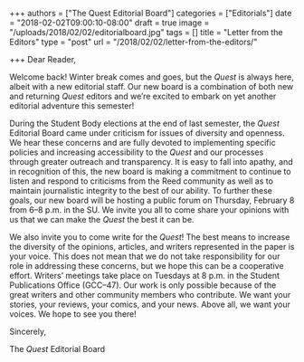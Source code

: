 +++
authors = ["The Quest Editorial Board"]
categories = ["Editorials"]
date = "2018-02-02T09:00:10-08:00"
draft = true
image = "/uploads/2018/02/02/editorialboard.jpg"
tags = []
title = "Letter from the Editors"
type = "post"
url = "/2018/02/02/letter-from-the-editors/"

+++
Dear Reader,

Welcome back! Winter break comes and goes, but the _Quest_ is always here, albeit with a new editorial staff. Our new board is a combination of both new and returning _Quest_ editors and we’re excited to embark on yet another editorial adventure this semester! 

During the Student Body elections at the end of last semester, the _Quest_ Editorial Board came under criticism for issues of diversity and openness. We hear these concerns and are fully devoted to implementing specific policies and increasing accessibility to the _Quest_ and our processes through greater outreach and transparency. It is easy to fall into apathy, and in recognition of this, the new board is making a commitment to continue to listen and respond to criticisms from the Reed community as well as to maintain journalistic integrity to the best of our ability. To further these goals, our new board will be hosting a public forum on Thursday, February 8 from 6–8 p.m. in the SU. We invite you all to come share your opinions with us that we can make the _Quest_ the best it can be.

We also invite you to come write for the _Quest_! The best means to increase the diversity of the opinions, articles, and writers represented in the paper is your voice. This does not mean that we do not take responsibility for our role in addressing these concerns, but we hope this can be a cooperative effort. Writers’ meetings take place on Tuesdays at 8 p.m. in the Student Publications Office (GCC–47). Our work is only possible because of the great writers and other community members who contribute. We want your stories, your reviews, your comics, and your news. Above all, we want your voices. We hope to see you there!

Sincerely,

The _Quest_ Editorial Board